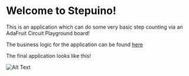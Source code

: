 # Welcome to Stepuino!

This is an application which can do some very basic step counting via an AdaFruit Circuit Playground board!

The business logic for the application can be found [here](https://github.com/samuraijourney/EE590/blob/A3/arduino/A3/A3.ino)

The final application looks like this!

![Alt Text](https://github.com/samuraijourney/EE590/blob/A3/arduino/A3.gif)
